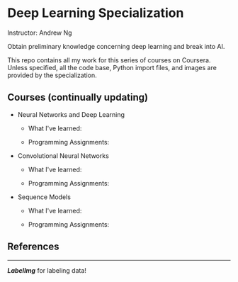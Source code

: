# Deep Learning Specialization
Instructor: Andrew Ng  

Obtain preliminary knowledge concerning deep learning and break into AI.

This repo contains all my work for this series of courses on Coursera. Unless specified, all the code base, Python import files, and images are provided by the specialization.


## Courses (continually updating)
   * Neural Networks and Deep Learning  
      * What I've learned:  
      
      * Programming Assignments:

   * Convolutional Neural Networks  
      * What I've learned:  
      
      * Programming Assignments:

   * Sequence Models  
      * What I've learned:  
      
      * Programming Assignments:

## References

-------------------------------------------------------------------------------
***LabelImg*** for labeling data!
